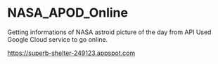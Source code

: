 # NASA_APOD_Online
Getting informations of NASA astroid picture of the day from API
Used Google Cloud service to go online.

https://superb-shelter-249123.appspot.com
